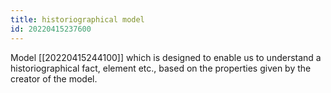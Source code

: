 ```yaml
---
title: historiographical model
id: 20220415237600
---
```


Model [[20220415244100]] which is designed to enable us to understand a historiographical fact, element etc., based on the properties given by the creator of the model.
